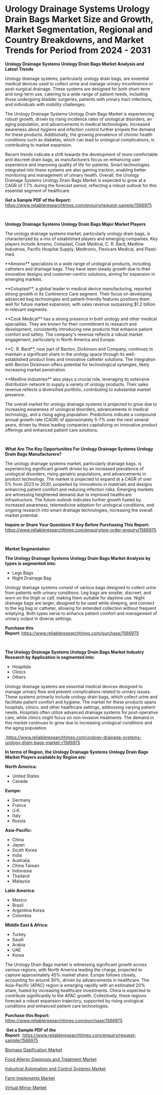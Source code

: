 <p><h1>Urology Drainage Systems Urology Drain Bags Market Size and Growth, Market Segmentation, Regional and Country Breakdowns, and Market Trends for Period from 2024 -  2031</h1></p><p><strong>Urology Drainage Systems Urology Drain Bags Market Analysis and Latest Trends</strong></p>
<p><p>Urology drainage systems, particularly urology drain bags, are essential medical devices used to collect urine and manage urinary incontinence or post-surgical drainage. These systems are designed for both short-term and long-term use, catering to a wide range of patient needs, including those undergoing bladder surgeries, patients with urinary tract infections, and individuals with mobility challenges.</p><p>The Urology Drainage Systems Urology Drain Bags Market is experiencing robust growth, driven by rising incidence rates of urological disorders, an aging population, and advancements in medical technologies. Increased awareness about hygiene and infection control further propels the demand for these products. Additionally, the growing prevalence of chronic health conditions such as diabetes, which can lead to urological complications, is contributing to market expansion.</p><p>Recent trends indicate a shift towards the development of more comfortable and discreet drain bags, as manufacturers focus on enhancing user experience and improving quality of life for patients. Smart technologies integrated into these systems are also gaining traction, enabling better monitoring and management of urinary health. Overall, the Urology Drainage Systems Urology Drain Bags Market is expected to grow at a CAGR of 7.7% during the forecast period, reflecting a robust outlook for this essential segment of healthcare.</p></p>
<p><strong>Get a Sample PDF of the Report:&nbsp;</strong> <a href="https://www.reliableresearchtimes.com/enquiry/request-sample/1566975?utm_campaign=1940&utm_medium=2&utm_source=Github&utm_content=ia&utm_term=26122024&utm_id=urology-drainage-systems-urology-drain-bags">https://www.reliableresearchtimes.com/enquiry/request-sample/1566975</a></p>
<p>&nbsp;</p>
<p><strong>Urology Drainage Systems Urology Drain Bags Major Market Players</strong></p>
<p><p>The urology drainage systems market, particularly urology drain bags, is characterized by a mix of established players and emerging companies. Key players include Amsino, Coloplast, Cook Medical, C. R. Bard, Medline Industries, Pacific Hospital Supply, Medtronic, Flexicare Medical, and Plasti-med.</p><p>**Amsino** specializes in a wide range of urological products, including catheters and drainage bags. They have seen steady growth due to their innovative designs and customer-centric solutions, aiming for expansion in emerging markets.</p><p>**Coloplast**, a global leader in medical device manufacturing, reported strong growth in its Continence Care segment. Their focus on developing advanced bag technologies and patient-friendly features positions them well for future market expansion, with sales revenue surpassing $1.2 billion in relevant segments.</p><p>**Cook Medical** has a strong presence in both urology and other medical specialties. They are known for their commitment to research and development, consistently introducing new products that enhance patient comfort and safety. The company's revenue reflects a robust market engagement, particularly in North America and Europe.</p><p>**C. R. Bard**, now part of Becton, Dickinson and Company, continues to maintain a significant share in the urology space through its well-established product lines and innovative catheter solutions. The integration with Becton Dickinson offers potential for technological synergies, likely increasing market penetration.</p><p>**Medline Industries** also plays a crucial role, leveraging its extensive distribution network to supply a variety of urology products. Their sales revenue reflects a diversified portfolio, contributing to substantial market presence.</p><p>The overall market for urology drainage systems is projected to grow due to increasing awareness of urological disorders, advancements in medical technology, and a rising aging population. Predictions indicate a compound annual growth rate (CAGR) of approximately 5-7% over the next several years, driven by these leading companies capitalizing on innovative product offerings and enhanced patient care solutions.</p></p>
<p>&nbsp;</p>
<p><strong>What Are The Key Opportunities For Urology Drainage Systems Urology Drain Bags Manufacturers?</strong></p>
<p><p>The urology drainage systems market, particularly drainage bags, is experiencing significant growth driven by an increased prevalence of urological disorders, rising geriatric populations, and advancements in product technology. The market is projected to expand at a CAGR of over 5% from 2023 to 2030, propelled by innovations in materials and designs enhancing patient comfort and reducing infection risks. Emerging markets are witnessing heightened demand due to improved healthcare infrastructure. The future outlook indicates further growth fueled by increased awareness, telemedicine adoption for urological conditions, and ongoing research into smart drainage technologies, increasing the overall market potential.</p></p>
<p><strong>Inquire or Share Your Questions If Any Before Purchasing This Report:</strong> <a href="https://www.reliableresearchtimes.com/enquiry/pre-order-enquiry/1566975?utm_campaign=1940&utm_medium=2&utm_source=Github&utm_content=ia&utm_term=26122024&utm_id=urology-drainage-systems-urology-drain-bags">https://www.reliableresearchtimes.com/enquiry/pre-order-enquiry/1566975</a></p>
<p>&nbsp;</p>
<p><strong>Market Segmentation</strong></p>
<p><strong>The Urology Drainage Systems Urology Drain Bags Market Analysis by types is segmented into:</strong></p>
<p><ul><li>Legs Bags</li><li>Night Drainage Bag</li></ul></p>
<p><p>Urology drainage systems consist of various bags designed to collect urine from patients with urinary conditions. Leg bags are smaller, discreet, and worn on the thigh or calf, making them suitable for daytime use. Night drainage bags are larger, designed to be used while sleeping, and connect to the leg bag or catheter, allowing for extended collection without frequent emptying. Both types serve to enhance patient comfort and management of urinary output in diverse settings.</p></p>
<p><strong>Purchase this Report:&nbsp;</strong><a href="https://www.reliableresearchtimes.com/purchase/1566975?utm_campaign=1940&utm_medium=2&utm_source=Github&utm_content=ia&utm_term=26122024&utm_id=urology-drainage-systems-urology-drain-bags">https://www.reliableresearchtimes.com/purchase/1566975</a></p>
<p>&nbsp;</p>
<p><strong>The Urology Drainage Systems Urology Drain Bags Market Industry Research by Application is segmented into:</strong></p>
<p><ul><li>Hospitals</li><li>Clinics</li><li>Others</li></ul></p>
<p><p>Urology drainage systems are essential medical devices designed to manage urinary flow and prevent complications related to urinary issues. These systems primarily include urology drain bags, which collect urine and facilitate patient comfort and hygiene. The market for these products spans hospitals, clinics, and other healthcare settings, addressing varying patient needs. Hospitals often utilize advanced drainage systems for post-operative care, while clinics might focus on non-invasive treatments. The demand in this market continues to grow due to increasing urological conditions and the aging population.</p></p>
<p><a href="https://www.reliableresearchtimes.com/urology-drainage-systems-urology-drain-bags-market-r1566975?utm_campaign=1940&utm_medium=2&utm_source=Github&utm_content=ia&utm_term=26122024&utm_id=urology-drainage-systems-urology-drain-bags">&nbsp;https://www.reliableresearchtimes.com/urology-drainage-systems-urology-drain-bags-market-r1566975</a></p>
<p><strong>In terms of Region, the Urology Drainage Systems Urology Drain Bags Market Players available by Region are:</strong></p>
<p>
    <p> <strong> North America: </strong>
        <ul>
            <li>United States</li>
            <li>Canada</li>
        </ul>
        </p> 
    <p> <strong> Europe: </strong>
        <ul>
            <li>Germany</li>
            <li>France</li>
            <li>U.K.</li>
            <li>Italy</li>
            <li>Russia</li>
        </ul>
        </p> 
    <p> <strong> Asia-Pacific: </strong>
        <ul>
            <li>China</li>
            <li>Japan</li>
            <li>South Korea</li>
            <li>India</li>
            <li>Australia</li>
            <li>China Taiwan</li>
            <li>Indonesia</li>
            <li>Thailand</li>
            <li>Malaysia</li>
        </ul>
        </p> 
    <p> <strong> Latin America: </strong>
        <ul>
            <li>Mexico</li>
            <li>Brazil</li>
            <li>Argentina Korea</li>
            <li>Colombia</li>
        </ul>
        </p> 
    <p> <strong> Middle East & Africa: </strong>
        <ul>
            <li>Turkey</li>
            <li>Saudi</li>
            <li>Arabia</li>
            <li>UAE</li>
            <li>Korea</li>
        </ul>
    </p>
    </p>
<p><p>The Urology Drain Bags market is witnessing significant growth across various regions, with North America leading the charge, projected to capture approximately 45% market share. Europe follows closely, accounting for around 30%, driven by advancements in healthcare. The Asia-Pacific (APAC) region is emerging rapidly with an estimated 20% share, fueled by increasing healthcare investments. China is expected to contribute significantly to the APAC growth. Collectively, these regions forecast a robust expansion trajectory, supported by rising urological conditions and enhanced patient care technologies.</p></p>
<p><strong>Purchase this Report: </strong><a href="https://www.reliableresearchtimes.com/purchase/1566975?utm_campaign=1940&utm_medium=2&utm_source=Github&utm_content=ia&utm_term=26122024&utm_id=urology-drainage-systems-urology-drain-bags">https://www.reliableresearchtimes.com/purchase/1566975</a></p>
<p>&nbsp;<strong>Get a Sample PDF of the Report:&nbsp;&nbsp;</strong><a href="https://www.reliableresearchtimes.com/enquiry/request-sample/1566975?utm_campaign=1940&utm_medium=2&utm_source=Github&utm_content=ia&utm_term=26122024&utm_id=urology-drainage-systems-urology-drain-bags">https://www.reliableresearchtimes.com/enquiry/request-sample/1566975</a></p>
<p><strong></strong></p>
<p><p><a href="https://www.linkedin.com/pulse/in-depth-investigation-biomass-gasification-market-projected-w4eic?utm_campaign=1940&utm_medium=2&utm_source=Github&utm_content=ia&utm_term=26122024&utm_id=urology-drainage-systems-urology-drain-bags">Biomass Gasification Market</a></p><p><a href="https://www.linkedin.com/pulse/in-depth-review-food-allergy-diagnosis-treatment-market-6k9rc?utm_campaign=1940&utm_medium=2&utm_source=Github&utm_content=ia&utm_term=26122024&utm_id=urology-drainage-systems-urology-drain-bags">Food Allergy Diagnosis and Treatment Market</a></p><p><a href="https://www.linkedin.com/pulse/industrial-automation-control-systems-market-evolution-9opsc?utm_campaign=1940&utm_medium=2&utm_source=Github&utm_content=ia&utm_term=26122024&utm_id=urology-drainage-systems-urology-drain-bags">Industrial Automation and Control Systems Market</a></p><p><a href="https://www.linkedin.com/pulse/farm-implements-market-trend-shows-promising-future-xnyrc?utm_campaign=1940&utm_medium=2&utm_source=Github&utm_content=ia&utm_term=26122024&utm_id=urology-drainage-systems-urology-drain-bags">Farm Implements Market</a></p><p><a href="https://www.linkedin.com/pulse/global-virtual-mirror-market-analysis-2024-2031-average-p8cjc?utm_campaign=1940&utm_medium=2&utm_source=Github&utm_content=ia&utm_term=26122024&utm_id=urology-drainage-systems-urology-drain-bags">Virtual Mirror Market</a></p></p>